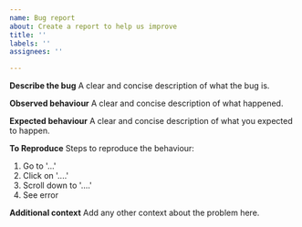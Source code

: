 ```yaml
---
name: Bug report
about: Create a report to help us improve
title: ''
labels: ''
assignees: ''

---
```


**Describe the bug**
A clear and concise description of what the bug is.

**Observed behaviour**
A clear and concise description of what happened.

**Expected behaviour**
A clear and concise description of what you expected to happen.

**To Reproduce**
Steps to reproduce the behaviour:
1. Go to '...'
2. Click on '....'
3. Scroll down to '....'
4. See error

**Additional context**
Add any other context about the problem here.
